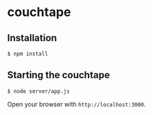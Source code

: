# couchtape

## Installation

```
$ npm install
```

## Starting the couchtape

```
$ node server/app.js
```

Open your browser with <code>http://localhost:3000</code>.
